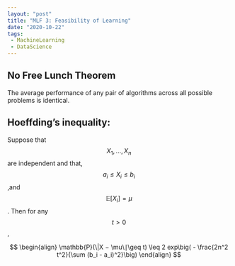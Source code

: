 ```yaml
---
layout: "post"
title: "MLF 3: Feasibility of Learning"
date: "2020-10-22"
tags:
 - MachineLearning
 - DataScience
---
```


## No Free Lunch Theorem

The average performance of any pair of algorithms across all possible problems is identical.

## Hoeffding’s inequality:

Suppose that $$X_1,...,X_n$$ are independent and that, $$a_i \leq X_i \leq b_i$$,and $$\mathbb{E}[X_i] = \mu$$. Then for any $$t >0$$,

$$
\begin{align}
\mathbb{P}(\|X − \mu\∣\geq t) \leq 2 exp\big( - \frac{2n^2 t^2}{\sum (b_i - a_i)^2}\big)
\end{align}
$$
